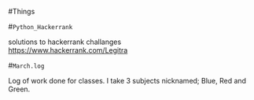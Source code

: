 #Things

#`Python_Hackerrank`  

solutions to hackerrank challanges  
https://www.hackerrank.com/Legitra

#`March.log`  

Log of work done for classes. I take 3 subjects nicknamed; Blue, Red and Green.  